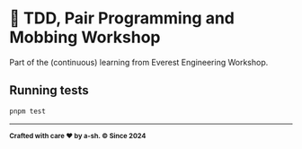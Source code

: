 # 🧪 TDD, Pair Programming and Mobbing Workshop

Part of the (continuous) learning from Everest Engineering Workshop.

## Running tests

```bash
pnpm test
```

---

<sub>**Crafted with care ❤ by a-sh. © Since 2024**</sub>